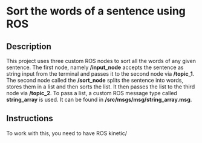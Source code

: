 # Sort the words of a sentence using ROS
## Description
This project uses three custom ROS nodes to sort all the words of any given sentence. 
The first node, namely **/input_node** accepts the sentence as string input from the terminal and passes it to the second node via **/topic_1**. The second node called the **/sort_node** splits the sentence into words, stores them in a list and then sorts the list. It then passes the list to the third node via **/topic_2**. To pass a list, a custom ROS message type called **string_array** is used. It can be found in **/src/msgs/msg/string_array.msg**. 

## Instructions
To work with this, you need to have ROS kinetic/
